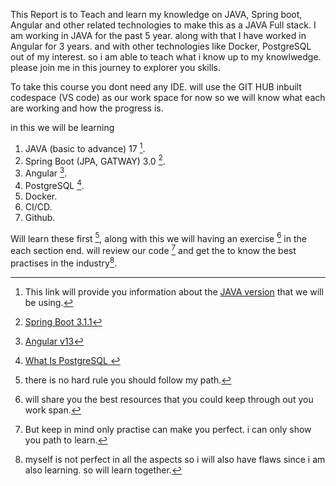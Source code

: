 This Report is to Teach and learn my knowledge on JAVA, Spring boot, Angular and other related technologies to make this as a JAVA Full stack. I am working in JAVA for the past 5 year. along with that I have worked in Angular for 3 years. and with other technologies like Docker, PostgreSQL out of my interest. so i am able to teach what i know up to my knowlwedge. please join me in this journey to explorer you skills. 

To take this course you dont need any IDE. will use the GIT HUB inbuilt codespace (VS code) as our work space for now so we will know what each are working and how the progress is.

in this we will be learning
1. JAVA (basic to advance) 17 [^1].
2. Spring Boot (JPA, GATWAY) 3.0 [^2].
3. Angular [^3].
4. PostgreSQL [^4].
5. Docker.
6. CI/CD.
7. Github.

Will learn these first [^5], along with this we will having an exercise [^6] in the each section end. will review our code [^7] and get the to know the best practises in the industry[^8].

[^1]: This link will provide you information about the [JAVA version](https://dev.java/learn/) that we will be using.
[^2]: [Spring Boot 3.1.1](https://docs.spring.io/spring-boot/docs/3.1.1/reference/htmlsingle/) 
[^3]: [Angular v13](https://v13.angular.io/docs) 
[^4]: [What Is PostgreSQL ](https://www.postgresql.org/docs/15/index.html)
[^5]: there is no hard rule you should follow my path.
[^6]: will share you the best resources that you could keep through out you work span.
[^7]: But keep in mind only practise can make you perfect. i can only show you path to learn.
[^8]: myself is not perfect in all the aspects so i will also have flaws since i am also learning. so will learn together.
